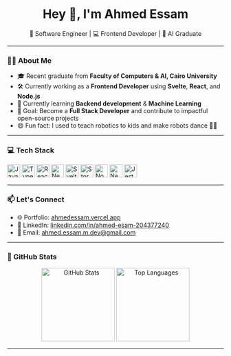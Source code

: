 <h1 align="center">Hey 👋, I'm Ahmed Essam</h1>

<p align="center">
  🚀 Software Engineer | 💻 Frontend Developer | 🧠 AI Graduate  
</p>

---

### 👨‍💻 About Me

- 🎓 Recent graduate from **Faculty of Computers & AI, Cairo University**
- 🛠️ Currently working as a **Frontend Developer** using **Svelte**, **React**, and **Node.js**
- 📘 Currently learning **Backend development** & **Machine Learning**
- 🎯 Goal: Become a **Full Stack Developer** and contribute to impactful open-source projects
- 😄 Fun fact: I used to teach robotics to kids and make robots dance 🤖💃

---

### 💻 Tech Stack

<p align="left">
  <img src="https://cdn.jsdelivr.net/gh/devicons/devicon/icons/javascript/javascript-original.svg" height="30" alt="JavaScript" />
  <img src="https://cdn.jsdelivr.net/gh/devicons/devicon/icons/typescript/typescript-original.svg" height="30" alt="TypeScript" />
  <img src="https://cdn.jsdelivr.net/gh/devicons/devicon/icons/react/react-original.svg" height="30" alt="React" />
  <img src="https://cdn.jsdelivr.net/gh/devicons/devicon/icons/nextjs/nextjs-original.svg" height="30" alt="Next.js" />
  <img src="https://cdn.jsdelivr.net/gh/devicons/devicon/icons/svelte/svelte-original.svg" height="30" alt="Svelte" />
  <img src="https://cdn.jsdelivr.net/gh/devicons/devicon/icons/storybook/storybook-original.svg" height="30" alt="Storybook" />
  <img src="https://cdn.jsdelivr.net/gh/devicons/devicon/icons/nodejs/nodejs-original.svg" height="30" alt="Node.js" />
  <img src="https://cdn.jsdelivr.net/gh/devicons/devicon/icons/nestjs/nestjs-plain.svg" height="30" alt="NestJS" />
  <img src="https://cdn.jsdelivr.net/gh/devicons/devicon/icons/jest/jest-plain.svg" height="30" alt="Jest" />
</p>

---

### 📫 Let's Connect

- 🌐 Portfolio: [ahmedessam.vercel.app](https://ahmedessam.vercel.app)
- 💼 LinkedIn: [linkedin.com/in/ahmed-esam-204377240](https://linkedin.com/in/ahmed-esam-204377240)
- 💬 Email: ahmed.essam.m.dev@gmail.com

---

### 🧠 GitHub Stats

<p align="center">
  <img src="https://github-readme-stats.vercel.app/api?username=Ahmedesam2002&show_icons=true&theme=tokyonight" height="170" alt="GitHub Stats" />
  <img src="https://github-readme-stats.vercel.app/api/top-langs/?username=Ahmedesam2002&layout=compact&theme=tokyonight" height="170" alt="Top Languages" />
</p>

---

